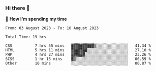 ### Hi there 👋

🐛 **How I'm spending my time**
<!--START_SECTION:waka-->

```all_time
From: 03 August 2023 - To: 10 August 2023

Total Time: 19 hrs

CSS          7 hrs 55 mins   ▓▓▓▓▓▓▓▓▓▓▒░░░░░░░░░░░░░░   41.34 %
HTML         5 hrs 11 mins   ▓▓▓▓▓▓▓░░░░░░░░░░░░░░░░░░   27.10 %
PHP          4 hrs 27 mins   ▓▓▓▓▓▓░░░░░░░░░░░░░░░░░░░   23.26 %
SCSS         1 hr 15 mins    ▓▒░░░░░░░░░░░░░░░░░░░░░░░   06.59 %
Other        10 mins         ░░░░░░░░░░░░░░░░░░░░░░░░░   00.87 %
```

<!--END_SECTION:waka-->

<!--
**cugel2/cugel2** is a ✨ _special_ ✨ repository because its `README.md` (this file) appears on your GitHub profile.

Here are some ideas to get you started:

- 🔭 I’m currently working on ...
- 🌱 I’m currently learning ...
- 👯 I’m looking to collaborate on ...
- 🤔 I’m looking for help with ...
- 💬 Ask me about ...
- 📫 How to reach me: ...
- 😄 Pronouns: ...
- ⚡ Fun fact: ...
-->
